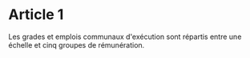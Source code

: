 # Article 1

Les grades et emplois communaux d'exécution sont répartis entre une échelle et cinq groupes de rémunération.
